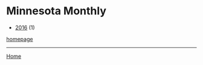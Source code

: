 # Minnesota Monthly

  * [2016](./minnesota-monthly-2016.md) (1)

[homepage](https://www.minnesotamonthly.com/)

----

[Home](../index.md)

